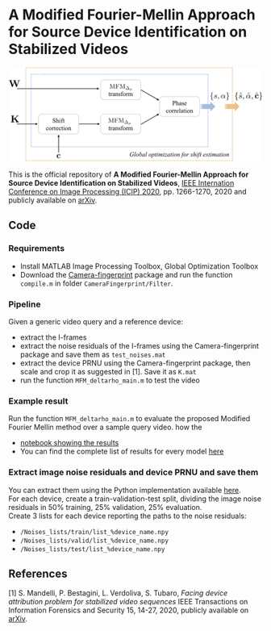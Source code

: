 # A Modified Fourier-Mellin Approach for Source Device Identification on Stabilized Videos
<img src="assets/fm_pipeline.png" width="800">

This is the official repository of **A Modified Fourier-Mellin Approach for Source Device Identification on Stabilized Videos**, [IEEE Internation Conference on Image Processing (ICIP) 2020](https://2020.ieeeicip.org/), pp. 1266-1270, 2020 and publicly available on [arXiv](https://arxiv.org/pdf/2005.09984.pdf).

## Code

### Requirements

- Install MATLAB Image Processing Toolbox, Global Optimization Toolbox
- Download the [Camera-fingerprint](http://dde.binghamton.edu/download/camera_fingerprint) package and run the function `compile.m` in folder `CameraFingerprint/Filter`.

### Pipeline

Given a generic video query and a reference device:
- extract the I-frames
- extract the noise residuals of the I-frames using the Camera-fingerprint package and save them as `test_noises.mat`
- extract the device PRNU using the Camera-fingerprint package, then scale and crop it as suggested in [1]. Save it as `K.mat`
- run the function `MFM_deltarho_main.m` to test the video

### Example result
Run the function `MFM_deltarho_main.m` to evaluate the proposed Modified Fourier Mellin method over a sample query video.  how the 
- [notebook showing the results](show_results.ipynb)
- You can find the complete list of results for every model [here](outputs/)

### Extract image noise residuals and device PRNU and save them 
You can extract them using the Python implementation available [here](https://github.com/polimi-ispl/prnu-python).  
For each device, create a train-validation-test split, dividing the image noise residuals in 50% training, 25% validation, 25% evaluation.  
Create 3 lists for each device reporting the paths to the noise residuals: 
- `/Noises_lists/train/list_%device_name.npy`
- `/Noises_lists/valid/list_%device_name.npy`
- `/Noises_lists/test/list_%device_name.npy`


## References
[1] S. Mandelli, P. Bestagini, L. Verdoliva, S. Tubaro, *Facing device attribution problem for stabilized video sequences*
IEEE Transactions on Information Forensics and Security 15, 14-27, 2020, publicly available on [arXiv](https://arxiv.org/pdf/2005.09984.pdf).
